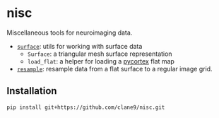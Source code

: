 # nisc

Miscellaneous tools for neuroimaging data.

- [`surface`](nisc/surface.py): utils for working with surface data
  - `Surface`: a triangular mesh surface representation
  - `load_flat`: a helper for loading a [pycortex](https://github.com/gallantlab/pycortex) flat map
- [`resample`](nisc/resample.py): resample data from a flat surface to a regular image grid.


## Installation

```bash
pip install git+https://github.com/clane9/nisc.git
```
